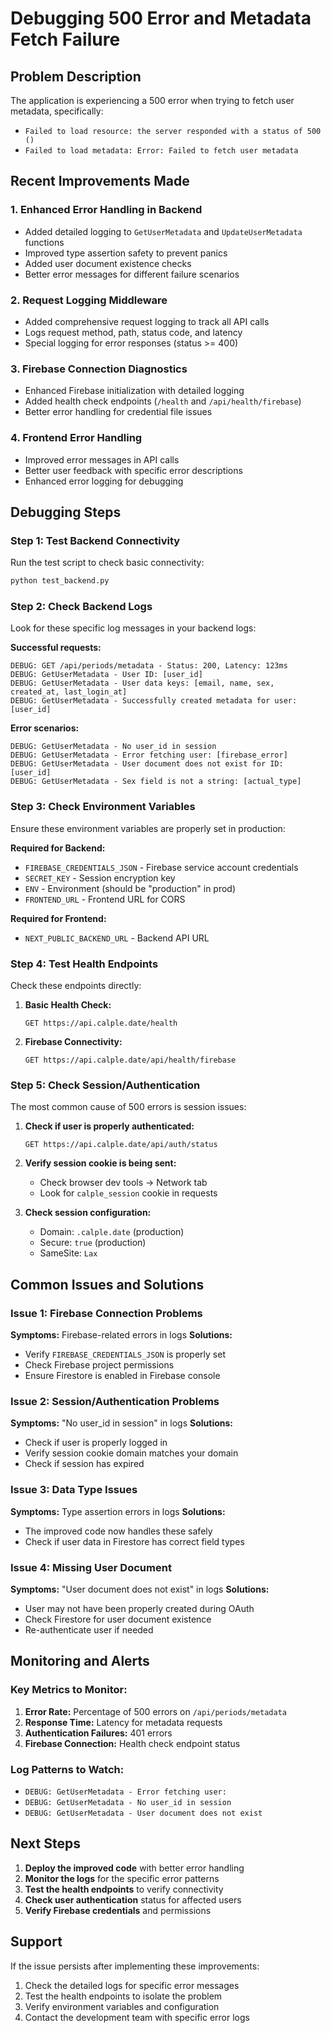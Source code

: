# Debugging 500 Error and Metadata Fetch Failure

## Problem Description

The application is experiencing a 500 error when trying to fetch user metadata, specifically:

-   `Failed to load resource: the server responded with a status of 500 ()`
-   `Failed to load metadata: Error: Failed to fetch user metadata`

## Recent Improvements Made

### 1. Enhanced Error Handling in Backend

-   Added detailed logging to `GetUserMetadata` and `UpdateUserMetadata` functions
-   Improved type assertion safety to prevent panics
-   Added user document existence checks
-   Better error messages for different failure scenarios

### 2. Request Logging Middleware

-   Added comprehensive request logging to track all API calls
-   Logs request method, path, status code, and latency
-   Special logging for error responses (status >= 400)

### 3. Firebase Connection Diagnostics

-   Enhanced Firebase initialization with detailed logging
-   Added health check endpoints (`/health` and `/api/health/firebase`)
-   Better error handling for credential file issues

### 4. Frontend Error Handling

-   Improved error messages in API calls
-   Better user feedback with specific error descriptions
-   Enhanced error logging for debugging

## Debugging Steps

### Step 1: Test Backend Connectivity

Run the test script to check basic connectivity:

```bash
python test_backend.py
```

### Step 2: Check Backend Logs

Look for these specific log messages in your backend logs:

**Successful requests:**

```
DEBUG: GET /api/periods/metadata - Status: 200, Latency: 123ms
DEBUG: GetUserMetadata - User ID: [user_id]
DEBUG: GetUserMetadata - User data keys: [email, name, sex, created_at, last_login_at]
DEBUG: GetUserMetadata - Successfully created metadata for user: [user_id]
```

**Error scenarios:**

```
DEBUG: GetUserMetadata - No user_id in session
DEBUG: GetUserMetadata - Error fetching user: [firebase_error]
DEBUG: GetUserMetadata - User document does not exist for ID: [user_id]
DEBUG: GetUserMetadata - Sex field is not a string: [actual_type]
```

### Step 3: Check Environment Variables

Ensure these environment variables are properly set in production:

**Required for Backend:**

-   `FIREBASE_CREDENTIALS_JSON` - Firebase service account credentials
-   `SECRET_KEY` - Session encryption key
-   `ENV` - Environment (should be "production" in prod)
-   `FRONTEND_URL` - Frontend URL for CORS

**Required for Frontend:**

-   `NEXT_PUBLIC_BACKEND_URL` - Backend API URL

### Step 4: Test Health Endpoints

Check these endpoints directly:

1. **Basic Health Check:**

    ```
    GET https://api.calple.date/health
    ```

2. **Firebase Connectivity:**
    ```
    GET https://api.calple.date/api/health/firebase
    ```

### Step 5: Check Session/Authentication

The most common cause of 500 errors is session issues:

1. **Check if user is properly authenticated:**

    ```
    GET https://api.calple.date/api/auth/status
    ```

2. **Verify session cookie is being sent:**

    - Check browser dev tools → Network tab
    - Look for `calple_session` cookie in requests

3. **Check session configuration:**
    - Domain: `.calple.date` (production)
    - Secure: `true` (production)
    - SameSite: `Lax`

## Common Issues and Solutions

### Issue 1: Firebase Connection Problems

**Symptoms:** Firebase-related errors in logs
**Solutions:**

-   Verify `FIREBASE_CREDENTIALS_JSON` is properly set
-   Check Firebase project permissions
-   Ensure Firestore is enabled in Firebase console

### Issue 2: Session/Authentication Problems

**Symptoms:** "No user_id in session" in logs
**Solutions:**

-   Check if user is properly logged in
-   Verify session cookie domain matches your domain
-   Check if session has expired

### Issue 3: Data Type Issues

**Symptoms:** Type assertion errors in logs
**Solutions:**

-   The improved code now handles these safely
-   Check if user data in Firestore has correct field types

### Issue 4: Missing User Document

**Symptoms:** "User document does not exist" in logs
**Solutions:**

-   User may not have been properly created during OAuth
-   Check Firestore for user document existence
-   Re-authenticate user if needed

## Monitoring and Alerts

### Key Metrics to Monitor:

1. **Error Rate:** Percentage of 500 errors on `/api/periods/metadata`
2. **Response Time:** Latency for metadata requests
3. **Authentication Failures:** 401 errors
4. **Firebase Connection:** Health check endpoint status

### Log Patterns to Watch:

-   `DEBUG: GetUserMetadata - Error fetching user:`
-   `DEBUG: GetUserMetadata - No user_id in session`
-   `DEBUG: GetUserMetadata - User document does not exist`

## Next Steps

1. **Deploy the improved code** with better error handling
2. **Monitor the logs** for the specific error patterns
3. **Test the health endpoints** to verify connectivity
4. **Check user authentication** status for affected users
5. **Verify Firebase credentials** and permissions

## Support

If the issue persists after implementing these improvements:

1. Check the detailed logs for specific error messages
2. Test the health endpoints to isolate the problem
3. Verify environment variables and configuration
4. Contact the development team with specific error logs
